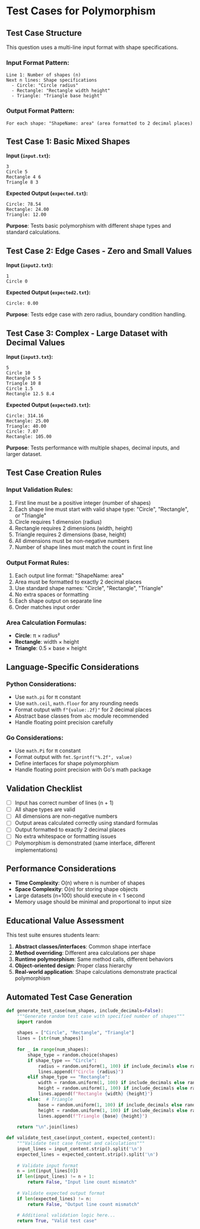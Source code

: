 # Test Cases for Polymorphism

## Test Case Structure
This question uses a multi-line input format with shape specifications.

### Input Format Pattern:
```
Line 1: Number of shapes (n)
Next n lines: Shape specifications
  - Circle: "Circle radius"
  - Rectangle: "Rectangle width height"
  - Triangle: "Triangle base height"
```

### Output Format Pattern:
```
For each shape: "ShapeName: area" (area formatted to 2 decimal places)
```

## Test Case 1: Basic Mixed Shapes
**Input (`input.txt`):**
```
3
Circle 5
Rectangle 4 6
Triangle 8 3
```
**Expected Output (`expected.txt`):**
```
Circle: 78.54
Rectangle: 24.00
Triangle: 12.00
```
**Purpose**: Tests basic polymorphism with different shape types and standard calculations.

## Test Case 2: Edge Cases - Zero and Small Values
**Input (`input2.txt`):**
```
1
Circle 0
```
**Expected Output (`expected2.txt`):**
```
Circle: 0.00
```
**Purpose**: Tests edge case with zero radius, boundary condition handling.

## Test Case 3: Complex - Large Dataset with Decimal Values
**Input (`input3.txt`):**
```
5
Circle 10
Rectangle 5 5
Triangle 10 8
Circle 1.5
Rectangle 12.5 8.4
```
**Expected Output (`expected3.txt`):**
```
Circle: 314.16
Rectangle: 25.00
Triangle: 40.00
Circle: 7.07
Rectangle: 105.00
```
**Purpose**: Tests performance with multiple shapes, decimal inputs, and larger dataset.

## Test Case Creation Rules
### Input Validation Rules:
1. First line must be a positive integer (number of shapes)
2. Each shape line must start with valid shape type: "Circle", "Rectangle", or "Triangle"
3. Circle requires 1 dimension (radius)
4. Rectangle requires 2 dimensions (width, height)
5. Triangle requires 2 dimensions (base, height)
6. All dimensions must be non-negative numbers
7. Number of shape lines must match the count in first line

### Output Format Rules:
1. Each output line format: "ShapeName: area"
2. Area must be formatted to exactly 2 decimal places
3. Use standard shape names: "Circle", "Rectangle", "Triangle"
4. No extra spaces or formatting
5. Each shape output on separate line
6. Order matches input order

### Area Calculation Formulas:
- **Circle**: π × radius²
- **Rectangle**: width × height  
- **Triangle**: 0.5 × base × height

## Language-Specific Considerations
### Python Considerations:
- Use `math.pi` for π constant
- Use `math.ceil`, `math.floor` for any rounding needs
- Format output with `f"{value:.2f}"` for 2 decimal places
- Abstract base classes from `abc` module recommended
- Handle floating point precision carefully

### Go Considerations:
- Use `math.Pi` for π constant
- Format output with `fmt.Sprintf("%.2f", value)`
- Define interfaces for shape polymorphism
- Handle floating point precision with Go's math package

## Validation Checklist
- [ ] Input has correct number of lines (n + 1)
- [ ] All shape types are valid
- [ ] All dimensions are non-negative numbers
- [ ] Output areas calculated correctly using standard formulas
- [ ] Output formatted to exactly 2 decimal places
- [ ] No extra whitespace or formatting issues
- [ ] Polymorphism is demonstrated (same interface, different implementations)

## Performance Considerations
- **Time Complexity**: O(n) where n is number of shapes
- **Space Complexity**: O(n) for storing shape objects
- Large datasets (n=100) should execute in < 1 second
- Memory usage should be minimal and proportional to input size

## Educational Value Assessment
This test suite ensures students learn:
1. **Abstract classes/interfaces**: Common shape interface
2. **Method overriding**: Different area calculations per shape
3. **Runtime polymorphism**: Same method calls, different behaviors
4. **Object-oriented design**: Proper class hierarchy
5. **Real-world application**: Shape calculations demonstrate practical polymorphism

## Automated Test Case Generation
```python
def generate_test_case(num_shapes, include_decimals=False):
    """Generate random test case with specified number of shapes"""
    import random
    
    shapes = ["Circle", "Rectangle", "Triangle"]
    lines = [str(num_shapes)]
    
    for _ in range(num_shapes):
        shape_type = random.choice(shapes)
        if shape_type == "Circle":
            radius = random.uniform(1, 100) if include_decimals else random.randint(1, 100)
            lines.append(f"Circle {radius}")
        elif shape_type == "Rectangle":
            width = random.uniform(1, 100) if include_decimals else random.randint(1, 100)
            height = random.uniform(1, 100) if include_decimals else random.randint(1, 100)
            lines.append(f"Rectangle {width} {height}")
        else:  # Triangle
            base = random.uniform(1, 100) if include_decimals else random.randint(1, 100)
            height = random.uniform(1, 100) if include_decimals else random.randint(1, 100)
            lines.append(f"Triangle {base} {height}")
    
    return "\n".join(lines)

def validate_test_case(input_content, expected_content):
    """Validate test case format and calculations"""
    input_lines = input_content.strip().split('\n')
    expected_lines = expected_content.strip().split('\n')
    
    # Validate input format
    n = int(input_lines[0])
    if len(input_lines) != n + 1:
        return False, "Input line count mismatch"
    
    # Validate expected output format
    if len(expected_lines) != n:
        return False, "Output line count mismatch"
    
    # Additional validation logic here...
    return True, "Valid test case"
```
